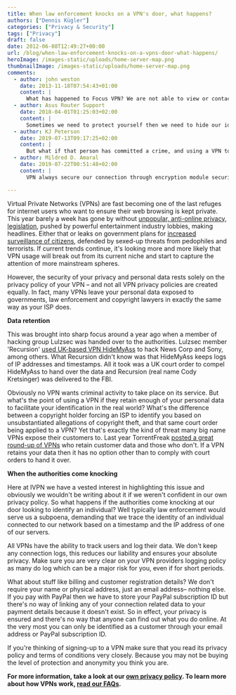 ```yaml
---
title: When law enforcement knocks on a VPN's door, what happens?
authors: ["Dennis Kügler"]
categories: ["Privacy & Security"]
tags: ["Privacy"]
draft: false
date: 2012-06-08T12:49:27+00:00
url: /blog/when-law-enforcement-knocks-on-a-vpns-door-what-happens/
heroImage: /images-static/uploads/home-server-map.png
thumbnailImage: /images-static/uploads/home-server-map.png
comments:
  - author: john weston
    date: 2013-11-18T07:54:43+01:00
    content: |
      What has happened to Focus VPN? We are not able to view or contact the company, since last weekend.
  - author: Asus Router Support
    date: 2018-04-01T01:25:03+02:00
    content: |
      Sometimes we need to protect yourself then we need to hide our identity like same when we need to hide our digital identity so we can hide our digital identity on the internet by using the VPN.
  - author: KJ Peterson
    date: 2019-07-13T09:17:25+02:00
    content: |
      But what if that person has committed a crime, and using a VPN to help cover up their activities. VPN services should be required to retain user information which can be given to any court in the event that a VPN is being used to help cover up a users illicit activities.
  - author: Mildred D. Amaral
    date: 2019-07-22T00:51:48+02:00
    content: |
      VPN always secure our connection through encryption module security and protection you don't want to someone watching you or spying your log or data. Fastest VPN Help the people's and they will feel free to surf in the internet.

---
```

Virtual Private Networks (VPNs) are fast becoming one of the last refuges for internet users who want to ensure their web browsing is kept private. This year barely a week has gone by without [unpopular, anti-online privacy, legislation][1], pushed by powerful entertainment industry lobbies, making headlines. Either that or leaks on government plans for [increased surveillance of citizens][2], defended by sexed-up threats from pedophiles and terrorists. If current trends continue, it's looking more and more likely that VPN usage will break out from its current niche and start to capture the attention of more mainstream spheres.

However, the security of your privacy and personal data rests solely on the privacy policy of your VPN – and not all VPN privacy policies are created equally. In fact, many VPNs leave your personal data exposed to governments, law enforcement and copyright lawyers in exactly the same way as your ISP does.

**Data retention**

This was brought into sharp focus around a year ago when a member of hacking group Lulzsec was handed over to the authorities. Lulzsec member 'Recursion' [used UK-based VPN HideMyAss][3] to hack News Corp and Sony, among others. What Recursion didn't know was that HideMyAss keeps logs of IP addresses and timestamps. All it took was a UK court order to compel HideMyAss to hand over the data and Recursion (real name Cody Kretsinger) was delivered to the FBI.

Obviously no VPN wants criminal activity to take place on its service. But what's the point of using a VPN if they retain enough of your personal data to facilitate your identification in the real world? What's the difference between a copyright holder forcing an ISP to identify you based on unsubstantiated allegations of copyright theft, and that same court order being applied to a VPN? Yet that's exactly the kind of threat many big name VPNs expose their customers to. Last year TorrentFreak [posted a great round-up of VPNs][4] who retain customer data and those who don't. If a VPN retains your data then it has no option other than to comply with court orders to hand it over.

**When the authorities come knocking**

Here at IVPN we have a vested interest in highlighting this issue and obviously we wouldn't be writing about it if we weren't confident in our own privacy policy. So what happens if the authorities come knocking at our door looking to identify an individual? Well typically law enforcement would serve us a subpoena, demanding that we trace the identity of an individual connected to our network based on a timestamp and the IP address of one of our servers.

All VPNs have the ability to track users and log their data. We don't keep any connection logs, this reduces our liability and ensures your absolute privacy. Make sure you are very clear on your VPN providers logging policy as many do log which can be a major risk for you, even if for short periods.

What about stuff like billing and customer registration details? We don't require your name or physical address, just an email address– nothing else. If you pay with PayPal then we have to store your PayPal subscription ID but there's no way of linking any of your connection related data to your payment details because it doesn't exist. So in effect, your privacy is ensured and there's no way that anyone can find out what you do online. At the very most you can only be identified as a customer through your email address or PayPal subscription ID.

If you're thinking of signing-up to a VPN make sure that you read its privacy policy and terms of conditions very closely. Because you may not be buying the level of protection and anonymity you think you are.

**For more information, take a look at our [own privacy policy][5]. To learn more about how VPNs work, [read our FAQs][6].**

 [1]: /blog/americas-most-dangerous-anti-online-privacy-politicians/
 [2]: /blog/cispa-danger-esclates-as-bill-receives-approval/
 [3]: http://www.techweekeurope.co.uk/news/hidemyass-anonymity-service-exposes-alleged-lulzsec-hackers-40663
 [4]: http://torrentfreak.com/which-vpn-providers-really-take-anonymity-seriously-111007/
 [5]: /privacy/
 [6]: /knowledgebase/1/General-FAQ
